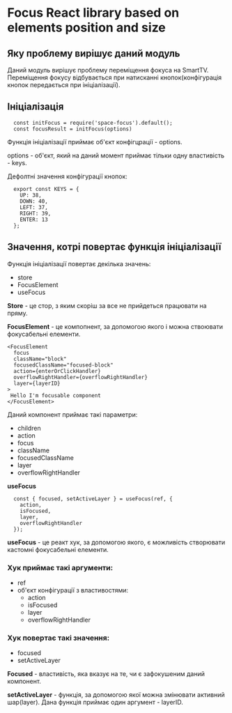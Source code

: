 # Focus React library based on elements position and size

## Яку проблему вирішує даний модуль

Даний модуль вирішує проблему переміщення фокуса на SmartTV. Переміщення фокусу відбувається при натисканні кнопок(конфігурація кнопок передається при ініціалізації).

## Ініціалізація

```
  const initFocus = require('space-focus').default();
  const focusResult = initFocus(options)
```
Функція ініціалізації приймає об'єкт конфігцрації - options.

options - об'єкт, який на даний момент приймає тільки одну властивість - keys.

Дефолтні значення конфігурації кнопок:
```
  export const KEYS = {
    UP: 38,
    DOWN: 40,
    LEFT: 37,
    RIGHT: 39,
    ENTER: 13
  };
```

## Значення, котрі повертає функція ініціалізації
Функція ініціалізації повертає декілька значень:

- store
- FocusElement
- useFocus

__Store__ - це стор, з яким скоріш за все не прийдеться працювати на пряму.

__FocusElement__ - це компопнент, за допомогою якого і можна ствоювати фокусабельні елементи.

```
<FocusElement
  focus
  className="block"
  focusedClassName="focused-block"
  action={enterOrClickHandler}
  overflowRightHandler={overflowRightHandler}
  layer={layerID}
>
 Hello I'm focusable component
</FocusElement>
```

Даний компонент приймає такі параметри:
- children
- action
- focus
- className
- focusedClassName
- layer
- overflowRightHandler

__useFocus__

```
  const { focused, setActiveLayer } = useFocus(ref, {
    action,
    isFocused,
    layer,
    overflowRightHandler
  });
```

__useFocus__ - це реакт хук, за допомогою якого, є можливість створювати кастомні фокусабельні елементи.

### Хук приймає такі аргументи:

- ref
- об'єкт конфігурації з властивостями:
  - action
  - isFocused
  - layer
  - overflowRightHandler

### Хук повертає такі значення:

- focused
- setActiveLayer

__Focused__ - властивість, яка вказує на те, чи є зафокушеним даний компонент.

__setActiveLayer__ - функція, за допомогою якої можна змінювати активний шар(layer). Дана функція приймає один аргумент - layerID.